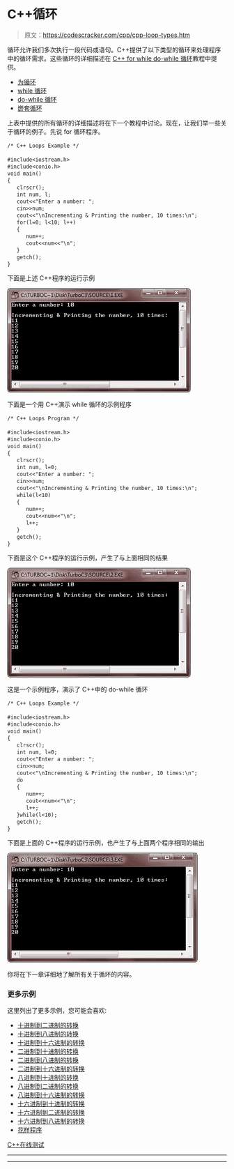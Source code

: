 # C++循环

> 原文：<https://codescracker.com/cpp/cpp-loop-types.htm>

循环允许我们多次执行一段代码或语句。C++提供了以下类型的循环来处理程序中的循环需求。这些循环的详细描述在 [C++ for while do-while 循环](/cpp/cpp-iteration-statements.htm)教程中提供。

*   [为循环](/cpp/cpp-iteration-statements.htm)
*   [while 循环](/cpp/cpp-iteration-statements.htm)
*   [do-while 循环](/cpp/cpp-iteration-statements.htm)
*   [嵌套循环](/cpp/cpp-iteration-statements.htm)

上表中提供的所有循环的详细描述将在下一个教程中讨论。现在，让我们举一些关于循环的例子。先说 for 循环程序。

```
/* C++ Loops Example */

#include<iostream.h>
#include<conio.h>
void main()
{
   clrscr();
   int num, l;
   cout<<"Enter a number: ";
   cin>>num;
   cout<<"\nIncrementing & Printing the number, 10 times:\n";
   for(l=0; l<10; l++)
   {
      num++;
      cout<<num<<"\n";
   }
   getch();
}
```

下面是上述 C++程序的运行示例

![c++ loops](img/76dcceed7353a10121bfb792e08c7186.png)

下面是一个用 C++演示 while 循环的示例程序

```
/* C++ Loops Program */

#include<iostream.h>
#include<conio.h>
void main()
{
   clrscr();
   int num, l=0;
   cout<<"Enter a number: ";
   cin>>num;
   cout<<"\nIncrementing & Printing the number, 10 times:\n";
   while(l<10)
   {
      num++;
      cout<<num<<"\n";
      l++;
   }
   getch();
}
```

下面是这个 C++程序的运行示例，产生了与上面相同的结果

![c++ for loop](img/d2ab0aa70ba3cd168f52b4af00b5c23b.png)

这是一个示例程序，演示了 C++中的 do-while 循环

```
/* C++ Loops Example */

#include<iostream.h>
#include<conio.h>
void main()
{
   clrscr();
   int num, l=0;
   cout<<"Enter a number: ";
   cin>>num;
   cout<<"\nIncrementing & Printing the number, 10 times:\n";
   do
   {
      num++;
      cout<<num<<"\n";
      l++;
   }while(l<10);
   getch();
}
```

下面是上面的 C++程序的运行示例，也产生了与上面两个程序相同的输出

![c++ do-while loop](img/4702e2e1d1a8706212881e41fe3bbacc.png)

你将在下一章详细地了解所有关于循环的内容。

### 更多示例

这里列出了更多示例，您可能会喜欢:

*   [十进制到二进制的转换](/cpp/program/cpp-program-convert-decimal-to-binary.htm)
*   [十进制到八进制的转换](/cpp/program/cpp-program-convert-decimal-to-octal.htm)
*   [十进制到十六进制的转换](/cpp/program/cpp-program-convert-decimal-to-hexadecimal.htm)
*   [二进制到十进制的转换](/cpp/program/cpp-program-convert-binary-to-decimal.htm)
*   [二进制到八进制的转换](/cpp/program/cpp-program-convert-binary-to-octal.htm)
*   [二进制到十六进制的转换](/cpp/program/cpp-program-convert-binary-to-hexadecimal.htm)
*   [八进制到十进制的转换](/cpp/program/cpp-program-convert-octal-to-decimal.htm)
*   [八进制到二进制的转换](/cpp/program/cpp-program-convert-octal-to-binary.htm)
*   [八进制到十六进制的转换](/cpp/program/cpp-program-convert-octal-to-hexadecimal.htm)
*   [十六进制到十进制的转换](/cpp/program/cpp-program-convert-hexadecimal-to-decimal.htm)
*   [十六进制到二进制的转换](/cpp/program/cpp-program-convert-hexadecimal-to-binary.htm)
*   [十六进制到八进制的转换](/cpp/program/cpp-program-convert-hexadecimal-to-octal.htm)
*   [花样程序](/cpp/program/cpp-program-print-star-pyramid-patterns.htm)

[C++在线测试](/exam/showtest.php?subid=3)

* * *

* * *